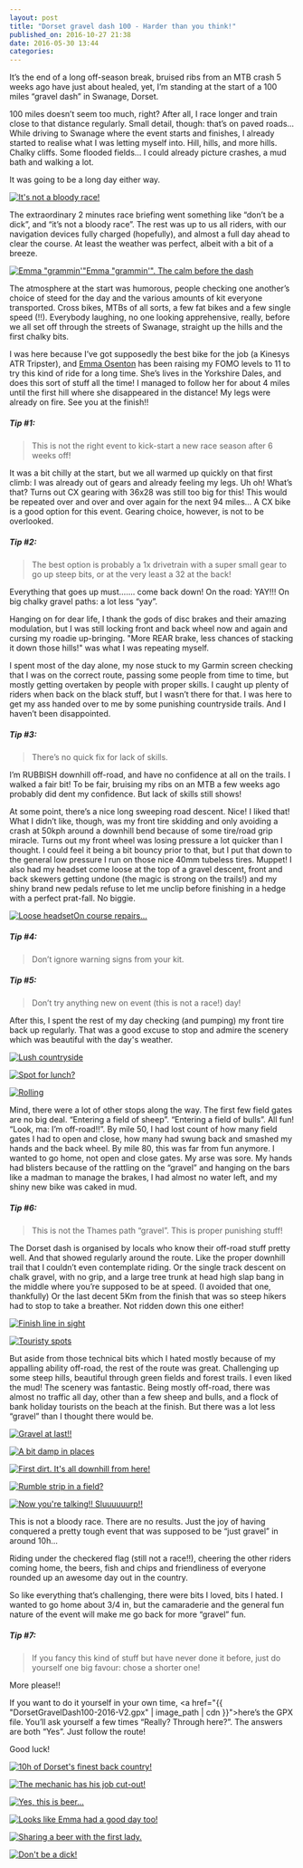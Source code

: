 ```yaml
---
layout: post
title: "Dorset gravel dash 100 - Harder than you think!"
published_on: 2016-10-27 21:38
date: 2016-05-30 13:44
categories:
---
```


It’s the end of a long off-season break, bruised ribs from an MTB crash 5 weeks ago have just about healed, yet, I’m standing at the start of a 100 miles “gravel dash” in Swanage, Dorset.

100 miles doesn’t seem too much, right? After all, I race longer and train close to that distance regularly.
Small detail, though: that’s on paved roads…
While driving to Swanage where the event starts and finishes, I already started to realise what I was letting myself into. Hill, hills, and more hills. Chalky cliffs. Some flooded fields… I could already picture crashes, a mud bath and walking a lot.

It was going to be a long day either way.

<p class="attachement"><a href="{{ "17.jpg" | image_path | cdn }}" title="It's not a bloody race!" rel="lightbox[2016-05-30-dorset-gravel-dash]"><img src="{{ "17_r500.jpg" | image_path | cdn }}" alt="It's not a bloody race!" /></a></p>

<!--more-->

The extraordinary 2 minutes race briefing went something like “don’t be a dick”, and “it’s not a bloody race”. The rest was up to us all riders, with our navigation devices fully charged (hopefully), and almost a full day ahead to clear the course.
At least the weather was perfect, albeit with a bit of a breeze.

<p class="attachement"><a href="{{ "1.jpg" | image_path | cdn }}" title="Emma &quot;grammin'&quot;" The calm before the dash" rel="lightbox[2016-05-30-dorset-gravel-dash]"><img src="{{ "1_r500.jpg" | image_path | cdn }}" alt="Emma &quot;grammin'&quot;" The calm before the dash" /><span>Emma "grammin'". The calm before the dash</span></a></p>

The atmosphere at the start was humorous, people checking one another’s choice of steed for the day and the various amounts of kit everyone transported. Cross bikes, MTBs of all sorts, a few fat bikes and a few single speed (!!). Everybody laughing, no one looking apprehensive, really, before we all set off through the streets of Swanage, straight up the hills and the first chalky bits.

I was here because I’ve got supposedly the best bike for the job (a Kinesys ATR Tripster), and [Emma Osenton](https://twitter.com/waterrat77) has been raising my FOMO levels to 11 to try this kind of ride for a long time. She’s lives in the Yorkshire Dales, and does this sort of stuff all the time! I managed to follow her for about 4 miles until the first hill where she disappeared in the distance! My legs were already on fire. See you at the finish!!

<h5>Tip #1:</h5>
<blockquote>This is not the right event to kick-start a new race season after 6 weeks off!</blockquote>

It was a bit chilly at the start, but we all warmed up quickly on that first climb: I was already out of gears and already feeling my legs. Uh oh! What’s that? Turns out CX gearing with 36x28 was still too big for this! This would be repeated over and over and over again for the next 94 miles… A CX bike is a good option for this event. Gearing choice, however, is not to be overlooked.

<h5>Tip #2:</h5>
<blockquote>The best option is probably a 1x drivetrain with a super small gear to go up steep bits, or at the very least a 32 at the back!</blockquote>

Everything that goes up must……. come back down! On the road: YAY!!! On big chalky gravel paths: a lot less “yay”.

Hanging on for dear life, I thank the gods of disc brakes and their amazing modulation, but I was still locking front and back wheel now and again and cursing my roadie up-bringing. "More REAR brake, less chances of stacking it down those hills!" was what I was repeating myself.

I spent most of the day alone, my nose stuck to my Garmin screen checking that I was on the correct route, passing some people from time to time, but mostly getting overtaken by people with proper skills. I caught up plenty of riders when back on the black stuff, but I wasn’t there for that. I was here to get my ass handed over to me by some punishing countryside trails. And I haven’t been disappointed.

<h5>Tip #3:</h5>
<blockquote>There’s no quick fix for lack of skills.</blockquote>

I’m RUBBISH downhill off-road, and have no confidence at all on the trails. I walked a fair bit!
To be fair, bruising my ribs on an MTB a few weeks ago probably did dent my confidence. But lack of skills still shows!

At some point, there’s a nice long sweeping road descent. Nice! I liked that! What I didn’t like, though, was my front tire skidding and only avoiding a crash at 50kph around a downhill bend because of some tire/road grip miracle. Turns out my front wheel was losing pressure a lot quicker than I thought. I could feel it being a bit bouncy prior to that, but I put that down to the general low pressure I run on those nice 40mm tubeless tires. Muppet!
I also had my headset come loose at the top of a gravel descent, front and back skewers getting undone (the magic is strong on the trails!) and my shiny brand new pedals refuse to let me unclip before finishing in a hedge with a perfect prat-fall. No biggie.

<p class="attachement"><a href="{{ "10.jpg" | image_path | cdn }}" title="Loose headset" rel="lightbox[2016-05-30-dorset-gravel-dash]"><img src="{{ "10_r500.jpg" | image_path | cdn }}" alt="Loose headset" /><span>On course repairs...</span></a></p>

<h5>Tip #4:</h5>
<blockquote>Don’t ignore warning signs from your kit.</blockquote>
<h5>Tip #5:</h5>
<blockquote>Don’t try anything new on event (this is not a race!) day!</blockquote>

After this, I spent the rest of my day checking (and pumping) my front tire back up regularly. That was a good excuse to stop and admire the scenery which was beautiful with the day's weather.

<div class="gallery">
    <dl class="gallery-item">
        <dt class="gallery-icon attachement">
            <a href="{{ "2.jpg" | image_path | cdn }}" title="Lush countryside" rel="lightbox[2016-05-30-dorset-gravel-dash]"><img src="{{ "2_r300.jpg" | image_path | cdn }}" alt="Lush countryside" /></a>
        </dt>
    </dl>
    <dl class="gallery-item">
        <dt class="gallery-icon attachement">
            <a href="{{ "6.jpg" | image_path | cdn }}" title="Spot for lunch?" rel="lightbox[2016-05-30-dorset-gravel-dash]"><img src="{{ "6_r300.jpg" | image_path | cdn }}" alt="Spot for lunch?" /></a>
        </dt>
    </dl>
    <dl class="gallery-item">
        <dt class="gallery-icon attachement">
            <a href="{{ "9.jpg" | image_path | cdn }}" title="Rolling" rel="lightbox[2016-05-30-dorset-gravel-dash]"><img src="{{ "9_r300.jpg" | image_path | cdn }}" alt="Rolling" /></a></p>
        </dt>
    </dl>
</div>

Mind, there were a lot of other stops along the way. The first few field gates are no big deal. “Entering a field of sheep”. “Entering a field of bulls”. All fun! “Look, ma: I’m off-road!!”.
By mile 50, I had lost count of how many field gates I had to open and close, how many had swung back and smashed my hands and the back wheel. By mile 80, this was far from fun anymore. I wanted to go home, not open and close gates.
My arse was sore. My hands had blisters because of the rattling on the “gravel” and hanging on the bars like a madman to manage the brakes, I had almost no water left, and my shiny new bike was caked in mud.

<h5>Tip #6:</h5>
<blockquote>This is not the Thames path “gravel”. This is proper punishing stuff!</blockquote>

The Dorset dash is organised by locals who know their off-road stuff pretty well. And that showed regularly around the route. Like the proper downhill trail that I couldn’t even contemplate riding. Or the single track descent on chalk gravel, with no grip, and a large tree trunk at head high slap bang in the middle where you’re supposed to be at speed. (I avoided that one, thankfully) Or the last decent 5Km from the finish that was so steep hikers had to stop to take a breather. Not ridden down this one either!

<p class="attachement">
    <a href="{{ "13.jpg" | image_path | cdn }}" title="Finish line in sight" rel="lightbox[2016-05-30-dorset-gravel-dash]"><img src="{{ "13.jpg" | image_path | cdn }}" alt="Finish line in sight" /></a>
</p>
<p class="attachement">
    <a href="{{ "12.jpg" | image_path | cdn }}" title="Touristy spots" rel="lightbox[2016-05-30-dorset-gravel-dash]"><img src="{{ "12_r500.jpg" | image_path | cdn }}" alt="Touristy spots" /></a>
</p>

But aside from those technical bits which I hated mostly because of my appalling ability off-road, the rest of the route was great. Challenging up some steep hills, beautiful through green fields and forest trails. I even liked the mud! The scenery was fantastic. Being mostly off-road, there was almost no traffic all day, other than a few sheep and bulls, and a flock of bank holiday tourists on the beach at the finish. But there was a lot less “gravel” than I thought there would be.

<div class="gallery">
    <dl class="gallery-item">
        <dt class="gallery-icon attachement">
            <a href="{{ "11.jpg" | image_path | cdn }}" title="Gravel at last!!" rel="lightbox[2016-05-30-dorset-gravel-dash]"><img src="{{ "11_r300.jpg" | image_path | cdn }}" alt="Gravel at last!!" /></a>
        </dt>
    </dl>
    <dl class="gallery-item">
        <dt class="gallery-icon attachement">
            <a href="{{ "3.jpg" | image_path | cdn }}" title="A bit damp in places" rel="lightbox[2016-05-30-dorset-gravel-dash]"><img src="{{ "3_r300.jpg" | image_path | cdn }}" alt="A bit damp in places" /></a>
        </dt>
    </dl>
    <dl class="gallery-item">
        <dt class="gallery-icon attachement">
            <a href="{{ "4.jpg" | image_path | cdn }}" title="First dirt. It's all downhill from here!" rel="lightbox[2016-05-30-dorset-gravel-dash]"><img src="{{ "4_r300.jpg" | image_path | cdn }}" alt="First dirt. It's all downhill from here!" /></a>
        </dt>
    </dl>
    <dl class="gallery-item">
        <dt class="gallery-icon attachement">
            <a href="{{ "5.jpg" | image_path | cdn }}" title="Rumble strip in a field?" rel="lightbox[2016-05-30-dorset-gravel-dash]"><img src="{{ "5_r300.jpg" | image_path | cdn }}" alt="Rumble strip in a field?" /></a>
        </dt>
    </dl>
    <dl class="gallery-item">
        <dt class="gallery-icon attachement">
            <a href="{{ "7.jpg" | image_path | cdn }}" title="Now you're talking!! Sluuuuuurp!!" rel="lightbox[2016-05-30-dorset-gravel-dash]"><img src="{{ "7_r300.jpg" | image_path | cdn }}" alt="Now you're talking!! Sluuuuuurp!!" /></a>
        </dt>
    </dl>
</div>

This is not a bloody race. There are no results. Just the joy of having conquered a pretty tough event that was supposed to be “just gravel” in around 10h…

Riding under the checkered flag (still not a race!!), cheering the other riders coming home, the beers, fish and chips and friendliness of everyone rounded up an awesome day out in the country.

So like everything that’s challenging, there were bits I loved, bits I hated. I wanted to go home about 3/4 in, but the camaraderie and the general fun nature of the event will make me go back for more “gravel” fun.

<h5>Tip #7:</h5>
<blockquote>If you fancy this kind of stuff but have never done it before, just do yourself one big favour: chose a shorter one!</blockquote>

More please!!

If you want to do it yourself in your own time, <a href="{{ "DorsetGravelDash100-2016-V2.gpx" | image_path | cdn }}">here’s the GPX file</a>. You’ll ask yourself a few times “Really? Through here?”. The answers are both “Yes”. Just follow the route!

Good luck!

<div class="gallery">
    <dl class="gallery-item">
        <dt class="gallery-icon attachement">
            <a href="{{ "14.jpg" | image_path | cdn }}" title="10h of Dorset's finest back country!" rel="lightbox[2016-05-30-dorset-gravel-dash]"><img src="{{ "14_r300.jpg" | image_path | cdn }}" alt="10h of Dorset's finest back country!" /></a>
        </dt>
    </dl>
    <dl class="gallery-item">
        <dt class="gallery-icon attachement">
            <a href="{{ "15.jpg" | image_path | cdn }}" title="The mechanic has his job cut-out!" rel="lightbox[2016-05-30-dorset-gravel-dash]"><img src="{{ "15_r300.jpg" | image_path | cdn }}" alt="The mechanic has his job cut-out!" /></a>
        </dt>
    </dl>
    <dl class="gallery-item">
        <dt class="gallery-icon attachement">
            <a href="{{ "16.jpg" | image_path | cdn }}" title="Yes, this is beer..." rel="lightbox[2016-05-30-dorset-gravel-dash]"><img src="{{ "16_r300.jpg" | image_path | cdn }}" alt="Yes, this is beer..." /></a>
        </dt>
    </dl>
    <dl class="gallery-item">
        <dt class="gallery-icon attachement">
            <a href="{{ "18.jpg" | image_path | cdn }}" title="Looks like Emma had a good day too!" rel="lightbox[2016-05-30-dorset-gravel-dash]"><img src="{{ "18_r300.jpg" | image_path | cdn }}" alt="Looks like Emma had a good day too!" /></a>
        </dt>
    </dl>
    <dl class="gallery-item">
        <dt class="gallery-icon attachement">
            <a href="{{ "19.jpg" | image_path | cdn }}" title="Sharing a beer with the first lady." rel="lightbox[2016-05-30-dorset-gravel-dash]"><img src="{{ "19_r300.jpg" | image_path | cdn }}" alt="Sharing a beer with the first lady." /></a>
        </dt>
    </dl>
    <dl class="gallery-item">
        <dt class="gallery-icon attachement">
            <a href="{{ "bib.jpg" | image_path | cdn }}" title="Don't be a dick!" rel="lightbox[2016-05-30-dorset-gravel-dash]"><img src="{{ "bib_r300.jpg" | image_path | cdn }}" alt="Don't be a dick!" /></a>
        </dt>
    </dl>
</div>
